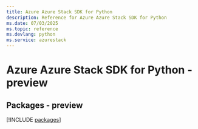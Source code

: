 ```yaml
---
title: Azure Azure Stack SDK for Python
description: Reference for Azure Azure Stack SDK for Python
ms.date: 07/03/2025
ms.topic: reference
ms.devlang: python
ms.service: azurestack
---
```

# Azure Azure Stack SDK for Python - preview
## Packages - preview
[!INCLUDE [packages](azure-stack-index.md)]